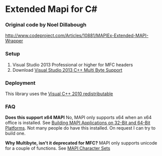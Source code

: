 # Extended Mapi for C# #

### Original code by Noel Dillabough ###
http://www.codeproject.com/Articles/10881/MAPIEx-Extended-MAPI-Wrapper

### Setup ###
1. Visual Studio 2013 Professional or higher for MFC headers
2. Download [Visual Studio 2013 C++ Multi Byte Support](http://go.microsoft.com/?linkid=9832071)

### Deployment ###
This library uses the [Visual C++ 2010 redistributable](http://www.microsoft.com/en-us/download/details.aspx?id=5555)

### FAQ ###
__Does this support x64 MAPI__
No, MAPI only supports x64 when an x64 office is installed. See [Building MAPI Applications on 32-Bit and 64-Bit Platforms](http://msdn.microsoft.com/en-us/library/dd941355.aspx). Not many people do have this installed. On request I can try to build one.

__Why Multibyte, isn't it deprecated for MFC?__
MAPI only supports unicode for a couple of functions. See [MAPI Character Sets](http://msdn.microsoft.com/en-us/library/ms530680.aspx)
